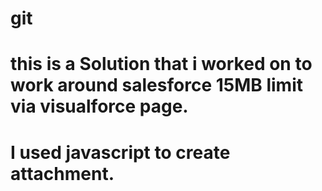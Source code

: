 # git
# this is a Solution that i worked on to work around salesforce 15MB limit via visualforce page. 
# I used javascript to create attachment.


